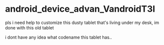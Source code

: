 # android_device_advan_VandroidT3I
pls i need help to customize this dusty tablet that's living under my desk, im done with this old tablet

i dont have any idea what codename this tablet has..
